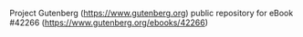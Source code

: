 Project Gutenberg (https://www.gutenberg.org) public repository for eBook #42266 (https://www.gutenberg.org/ebooks/42266)
